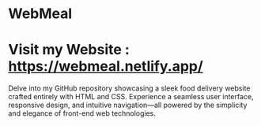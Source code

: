 # WebMeal
# Visit my Website : https://webmeal.netlify.app/
Delve into my GitHub repository showcasing a sleek food delivery website crafted entirely with HTML and CSS. Experience a seamless user interface, responsive design, and intuitive navigation—all powered by the simplicity and elegance of front-end web technologies.
